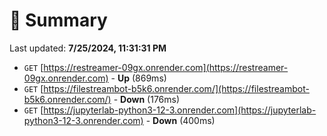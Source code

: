 # 📖 Summary
Last updated: **7/25/2024, 11:31:31 PM**

- `GET` [https://restreamer-09gx.onrender.com](https://restreamer-09gx.onrender.com) - **Up** (869ms)
- `GET` [https://filestreambot-b5k6.onrender.com/](https://filestreambot-b5k6.onrender.com/) - **Down** (176ms)
- `GET` [https://jupyterlab-python3-12-3.onrender.com](https://jupyterlab-python3-12-3.onrender.com) - **Down** (400ms)
